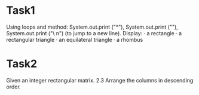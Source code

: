 # Task1 
Using loops and method: System.out.print ("*"), System.out.print (""), System.out.print ("\ n") (to jump to a new line). Display: · a rectangle · a rectangular triangle · an equilateral triangle · a rhombus
# Task2
Given an integer rectangular matrix.
2.3 Arrange the columns in descending order.
